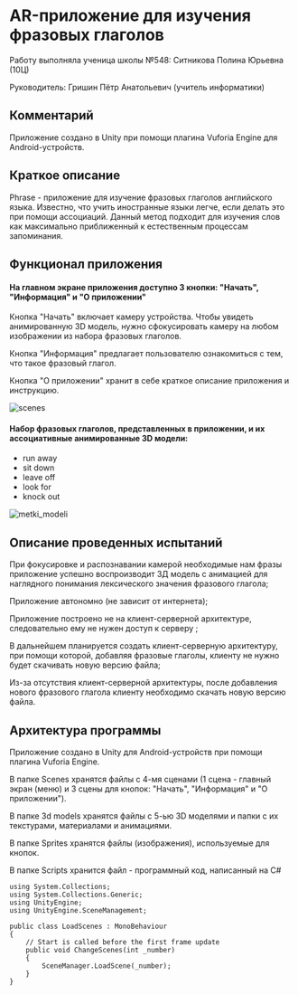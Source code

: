 # AR-приложение для изучения фразовых глаголов
Работу выполняла ученица школы №548: Ситникова Полина Юрьевна (10Ц)

Руководитель: Гришин Пётр Анатольевич (учитель информатики)
## Комментарий
Приложение создано в Unity при помощи плагина Vuforia Engine для Android-устройств.
## Краткое описание
Phrase - приложение для изучение фразовых глаголов английского языка. Известно, что учить иностранные языки легче, если делать это при помощи ассоциаций. Данный метод подходит для изучения слов как максимально приближенный к естественным процессам запоминания.
## Функционал приложения
#### На главном экране приложения доступно 3 кнопки: "Начать", "Информация" и "О приложении"
Кнопка "Начать" включает камеру устройства. Чтобы увидеть анимированную 3D модель, нужно сфокусировать камеру на любом изображении  из набора фразовых глаголов.

Кнопка "Информация" предлагает пользователю ознакомиться с тем, что такое фразовый глагол.

Кнопка "О приложении" хранит в себе краткое описание приложения и инструкцию.

![scenes](https://user-images.githubusercontent.com/125691054/219877529-b74a4a86-79f7-4e7a-98d1-e02ff265769f.png)

#### Набор фразовых глаголов, представленных в приложении, и их ассоциативные анимированные 3D модели:
- run away
- sit down
- leave off
- look for
- knock out

![metki_modeli](https://user-images.githubusercontent.com/125691054/219875896-9304ddf6-dfd2-4e4b-aaa0-01728063342f.png)



## Описание проведенных испытаний
При фокусировке и распознавании камерой необходимые нам фразы приложение успешно воспроизводит 3Д модель с анимацией для наглядного понимания лексического значения фразового глагола;

Приложение автономно (не зависит от интернета);

Приложение построено не на клиент-серверной архитектуре, следовательно ему не нужен доступ к серверу ;

В дальнейшем планируется создать клиент-серверную архитектуру, при помощи которой, добавляя фразовые глаголы, клиенту не нужно будет скачивать новую версию файла;

Из-за отсутствия клиент-серверной архитектуры, после добавления нового фразового глагола клиенту необходимо скачать новую версию файла.
## Архитектура программы 
Приложение создано в Unity для Android-устройств при помощи плагина Vuforia Engine.

В папке Scenes хранятся файлы с 4-мя сценами (1 сцена - главный экран (меню) и 3 сцены для кнопок: "Начать", "Информация" и "О приложении").

В папке 3d models хранятся файлы с 5-ью 3D моделями и папки с их текстурами, материалами и анимациями.

В папке Sprites хранятся файлы (изображения), используемые для кнопок.

В папке Scripts хранится файл - программный код, написанный на C#

```
using System.Collections;
using System.Collections.Generic;
using UnityEngine;
using UnityEngine.SceneManagement;

public class LoadScenes : MonoBehaviour
{
    // Start is called before the first frame update
    public void ChangeScenes(int _number)
    {
        SceneManager.LoadScene(_number);
    }
}
```
